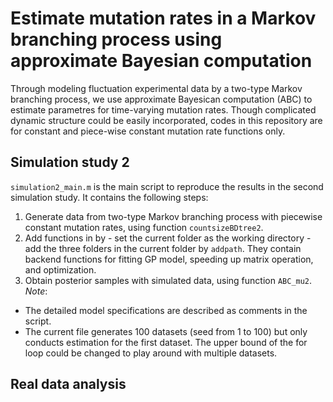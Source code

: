 # Estimate mutation rates in a Markov branching process using approximate Bayesian computation

Through modeling fluctuation experimental data by a two-type Markov branching process, we use approximate Bayesican computation (ABC) to estimate parametres for time-varying mutation rates. Though complicated dynamic structure could be easily incorporated, codes in this repository are for constant and piece-wise constant mutation rate functions only.

## Simulation study 2
``simulation2_main.m`` is the main script to reproduce the results in the second simulation study. It contains the following steps:
  1. Generate data from two-type Markov branching process with piecewise constant mutation rates, using function ``countsizeBDtree2``.
  2. Add functions in by
    - set the current folder as the working directory
    - add the three folders in the current folder by ``addpath``. They contain backend functions for fitting GP model, speeding up matrix operation, and optimization.
  3. Obtain posterior samples with simulated data, using function ``ABC_mu2``.
*Note*: 
- The detailed model specifications are described as comments in the script.    
- The current file generates 100 datasets (seed from 1 to 100) but only conducts estimation for the first dataset. The upper bound of the for loop could be changed to play around with multiple datasets.

## Real data analysis
